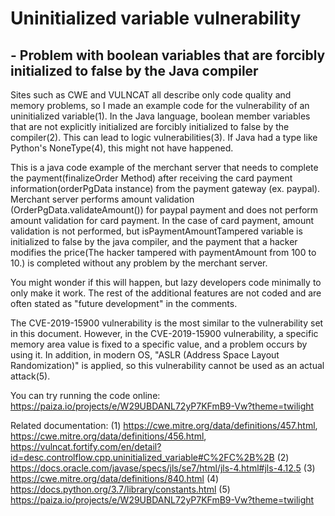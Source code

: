 # Uninitialized variable vulnerability
## - Problem with boolean variables that are forcibly initialized to false by the Java compiler

Sites such as CWE and VULNCAT all describe only code quality and memory problems, so I made an example code for the vulnerability of an uninitialized variable(1). In the Java language, boolean member variables that are not explicitly initialized are forcibly initialized to false by the compiler(2). This can lead to logic vulnerabilities(3). If Java had a type like Python's NoneType(4), this might not have happened.

This is a java code example of the merchant server that needs to complete the payment(finalizeOrder Method) after receiving the card payment information(orderPgData instance) from the payment gateway (ex. paypal). Merchant server performs amount validation (OrderPgData.validateAmount()) for paypal payment and does not perform amount validation for card payment. In the case of card payment, amount validation is not performed, but isPaymentAmountTampered variable is initialized to false by the java compiler, and the payment that a hacker modifies the price(The hacker tampered with paymentAmount from 100 to 10.) is completed without any problem by the merchant server.

You might wonder if this will happen, but lazy developers code minimally to only make it work. The rest of the additional features are not coded and are often stated as "future development" in the comments.

The CVE-2019-15900 vulnerability is the most similar to the vulnerability set in this document. However, in the CVE-2019-15900 vulnerability, a specific memory area value is fixed to a specific value, and a problem occurs by using it. In addition, in modern OS, "ASLR (Address Space Layout Randomization)" is applied, so this vulnerability cannot be used as an actual attack(5).

You can try running the code online: https://paiza.io/projects/e/W29UBDANL72yP7KFmB9-Vw?theme=twilight

Related documentation:
(1) https://cwe.mitre.org/data/definitions/457.html, https://cwe.mitre.org/data/definitions/456.html, https://vulncat.fortify.com/en/detail?id=desc.controlflow.cpp.uninitialized_variable#C%2FC%2B%2B
(2) https://docs.oracle.com/javase/specs/jls/se7/html/jls-4.html#jls-4.12.5
(3) https://cwe.mitre.org/data/definitions/840.html
(4) https://docs.python.org/3.7/library/constants.html
(5) https://paiza.io/projects/e/W29UBDANL72yP7KFmB9-Vw?theme=twilight
